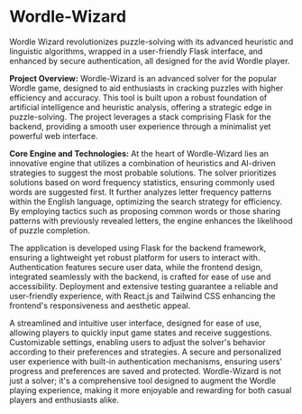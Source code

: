 # Wordle-Wizard
Wordle Wizard revolutionizes puzzle-solving with its advanced heuristic and linguistic algorithms, wrapped in a user-friendly Flask interface, and enhanced by secure authentication, all designed for the avid Wordle player.

**Project Overview:**
Wordle-Wizard is an advanced solver for the popular Wordle game, designed to aid enthusiasts in cracking puzzles with higher efficiency and accuracy. This tool is built upon a robust foundation of artificial intelligence and heuristic analysis, offering a strategic edge in puzzle-solving. The project leverages a stack comprising Flask for the backend, providing a smooth user experience through a minimalist yet powerful web interface.

**Core Engine and Technologies:**
At the heart of Wordle-Wizard lies an innovative engine that utilizes a combination of heuristics and AI-driven strategies to suggest the most probable solutions. The solver prioritizes solutions based on word frequency statistics, ensuring commonly used words are suggested first. It further analyzes letter frequency patterns within the English language, optimizing the search strategy for efficiency. By employing tactics such as proposing common words or those sharing patterns with previously revealed letters, the engine enhances the likelihood of puzzle completion.

The application is developed using Flask for the backend framework, ensuring a lightweight yet robust platform for users to interact with. Authentication features secure user data, while the frontend design, integrated seamlessly with the backend, is crafted for ease of use and accessibility. Deployment and extensive testing guarantee a reliable and user-friendly experience, with React.js and Tailwind CSS enhancing the frontend's responsiveness and aesthetic appeal.

A streamlined and intuitive user interface, designed for ease of use, allowing players to quickly input game states and receive suggestions.
Customizable settings, enabling users to adjust the solver's behavior according to their preferences and strategies.
A secure and personalized user experience with built-in authentication mechanisms, ensuring users' progress and preferences are saved and protected.
Wordle-Wizard is not just a solver; it's a comprehensive tool designed to augment the Wordle playing experience, making it more enjoyable and rewarding for both casual players and enthusiasts alike.







